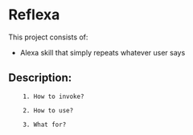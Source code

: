 # Reflexa

This project consists of:
* Alexa skill that simply repeats whatever user says

## Description:

```
    1. How to invoke?
```

```
    2. How to use?
```

```
    3. What for?
```